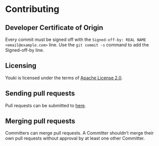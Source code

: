 # Contributing

## Developer Certificate of Origin

Every commit must be signed off with the `Signed-off-by: REAL NAME <email@example.com>` line.
Use the `git commit -s` command to add the Signed-off-by line.

## Licensing 

Youki is licensed under the terms of [Apache License 2.0](https://github.com/containers/youki/blob/main/LICENSE).

## Sending pull requests

Pull requests can be submitted to [here](https://github.com/containers/youki/pull).

## Merging pull requests

Committers can merge pull requests.
A Committer shouldn’t merge their own pull requests without approval by at least one other Committer.

